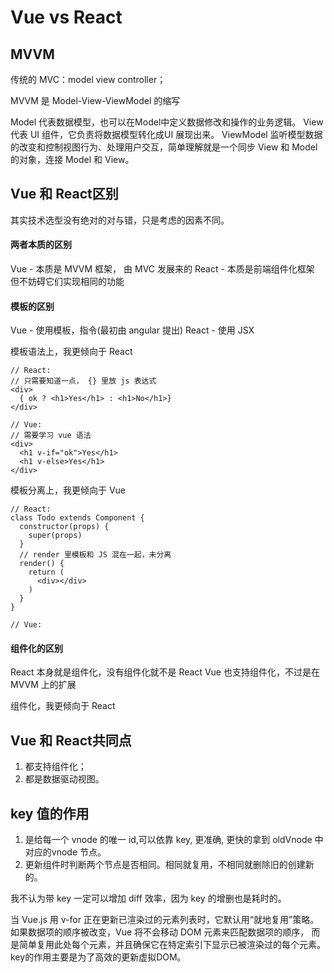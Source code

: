 # Vue vs React


## MVVM

传统的 MVC：model view controller；

MVVM 是 Model-View-ViewModel 的缩写

Model 代表数据模型，也可以在Model中定义数据修改和操作的业务逻辑。
View 代表 UI 组件，它负责将数据模型转化成UI 展现出来。
ViewModel 监听模型数据的改变和控制视图行为、处理用户交互，简单理解就是一个同步 View 和 Model的对象，连接 Model 和 View。


## Vue 和 React区别

其实技术选型没有绝对的对与错，只是考虑的因素不同。

#### 两者本质的区别

Vue - 本质是 MVVM 框架， 由 MVC 发展来的
React - 本质是前端组件化框架
但不妨碍它们实现相同的功能

#### 模板的区别
Vue - 使用模板，指令(最初由 angular 提出)
React - 使用 JSX

模板语法上，我更倾向于 React
```
// React:
// 只需要知道一点， {} 里放 js 表达式
<div>
  { ok ? <h1>Yes</h1> : <h1>No</h1>}
</div>

// Vue:
// 需要学习 vue 语法
<div>
  <h1 v-if="ok">Yes</h1>
  <h1 v-else>Yes</h1>
</div>
```

模板分离上，我更倾向于 Vue
```
// React:
class Todo extends Component {
  constructor(props) {
    super(props)
  }
  // render 里模板和 JS 混在一起，未分离
  render() {
    return (
      <div></div>
    )
  }
}

// Vue:

```

#### 组件化的区别

React 本身就是组件化，没有组件化就不是 React
Vue 也支持组件化，不过是在 MVVM 上的扩展

组件化，我更倾向于 React

## Vue 和 React共同点

1. 都支持组件化；
2. 都是数据驱动视图。


## key 值的作用
 
1. 是给每一个 vnode 的唯一 id,可以依靠 key, 更准确, 更快的拿到 oldVnode 中对应的vnode 节点。
2. 更新组件时判断两个节点是否相同。相同就复用，不相同就删除旧的创建新的。

我不认为带 key 一定可以增加 diff 效率，因为 key 的增删也是耗时的。

当 Vue.js 用 v-for 正在更新已渲染过的元素列表时，它默认用“就地复用”策略。
如果数据项的顺序被改变，Vue 将不会移动 DOM 元素来匹配数据项的顺序，
而是简单复用此处每个元素，并且确保它在特定索引下显示已被渲染过的每个元素。
key的作用主要是为了高效的更新虚拟DOM。
